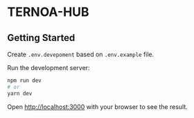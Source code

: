 # TERNOA-HUB


## Getting Started

Create `.env.devepoment` based on `.env.example` file.

Run the development server:

```bash
npm run dev
# or
yarn dev
```

Open [http://localhost:3000](http://localhost:3000) with your browser to see the result.
